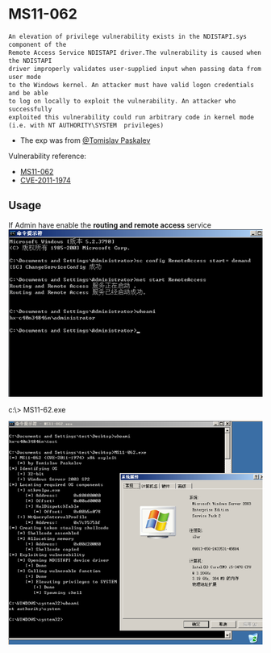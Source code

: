 # MS11-062

```
An elevation of privilege vulnerability exists in the NDISTAPI.sys component of the
Remote Access Service NDISTAPI driver.The vulnerability is caused when the NDISTAPI 
driver improperly validates user-supplied input when passing data from user mode
to the Windows kernel. An attacker must have valid logon credentials and be able
to log on locally to exploit the vulnerability. An attacker who successfully 
exploited this vulnerability could run arbitrary code in kernel mode (i.e. with NT AUTHORITY\SYSTEM  privileges)
```
- The exp was from [@Tomislav Paskalev](https://www.exploit-db.com/author/?a=7919)

Vulnerability reference:
 * [MS11-062](https://technet.microsoft.com/library/security/ms11-062)
 * [CVE-2011-1974](https://www.exploit-db.com/exploits/40627/)

## Usage
If Admin have enable the **routing and remote access** service
![start_service](service_st.png)

c:\\> MS11-62.exe

![win2003](win2003.png)

